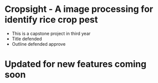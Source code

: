 # Cropsight - A image processing for identify rice crop pest
- This is a capstone project in third year
- Title defended 
- Outline defended approve

# Updated for new features coming soon



